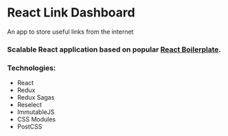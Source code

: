 # React Link Dashboard

An app to store useful links from the internet

### Scalable React application based on popular [React Boilerplate](https://github.com/mxstbr/react-boilerplate).

### Technologies:
- React
- Redux
- Redux Sagas
- Reselect
- ImmutableJS
- CSS Modules
- PostCSS